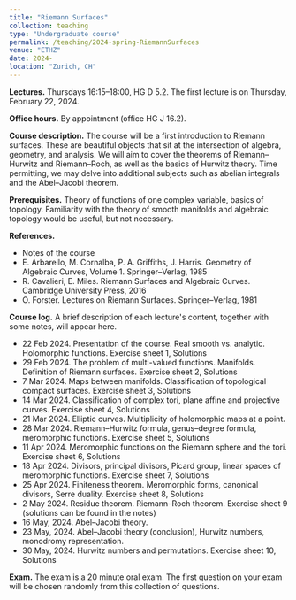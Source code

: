 ```yaml
---
title: "Riemann Surfaces"
collection: teaching
type: "Undergraduate course"
permalink: /teaching/2024-spring-RiemannSurfaces
venue: "ETHZ"
date: 2024-
location: "Zurich, CH"
---
```


**Lectures.** Thursdays 16:15–18:00, HG D 5.2. The first lecture is on Thursday, February 22, 2024.

**Office hours.** By appointment (office HG J 16.2).

**Course description.** The course will be a first introduction to Riemann surfaces. These are beautiful objects that sit at the intersection of algebra, geometry, and analysis. We will aim to cover the theorems of Riemann–Hurwitz and Riemann–Roch, as well as the basics of Hurwitz theory. Time permitting, we may delve into additional subjects such as abelian integrals and the Abel–Jacobi theorem. 

**Prerequisites.** Theory of functions of one complex variable, basics of topology. Familiarity with the theory of smooth manifolds and algebraic topology would be useful, but not necessary. 

**References.**

* Notes of the course
* E. Arbarello, M. Cornalba, P. A. Griffiths, J. Harris. Geometry of Algebraic Curves, Volume 1. Springer–Verlag, 1985
* R. Cavalieri, E. Miles. Riemann Surfaces and Algebraic Curves. Cambridge University Press, 2016
* O. Forster. Lectures on Riemann Surfaces. Springer–Verlag, 1981

**Course log.** A brief description of each lecture's content, together with some notes, will appear here.

* 22 Feb 2024. Presentation of the course. Real smooth vs. analytic. Holomorphic functions. Exercise sheet 1, Solutions
* 29 Feb 2024. The problem of multi-valued functions. Manifolds. Definition of Riemann surfaces. Exercise sheet 2, Solutions
* 7 Mar 2024. Maps between manifolds. Classification of topological compact surfaces. Exercise sheet 3, Solutions
* 14 Mar 2024. Classification of complex tori, plane affine and projective curves. Exercise sheet 4, Solutions
* 21 Mar 2024. Elliptic curves. Multiplicity of holomorphic maps at a point.
* 28 Mar 2024. Riemann–Hurwitz formula, genus–degree formula, meromorphic functions. Exercise sheet 5, Solutions
* 11 Apr 2024. Meromorphic functions on the Riemann sphere and the tori. Exercise sheet 6, Solutions
* 18 Apr 2024. Divisors, principal divisors, Picard group, linear spaces of meromorphic functions. Exercise sheet 7, Solutions
* 25 Apr 2024. Finiteness theorem. Meromorphic forms, canonical divisors, Serre duality. Exercise sheet 8, Solutions
* 2 May 2024. Residue theorem. Riemann–Roch theorem. Exercise sheet 9 (solutions can be found in the notes)
* 16 May, 2024. Abel–Jacobi theory.
* 23 May, 2024. Abel–Jacobi theory (conclusion), Hurwitz numbers, monodromy representation.
* 30 May, 2024. Hurwitz numbers and permutations. Exercise sheet 10, Solutions

**Exam.** The exam is a 20 minute oral exam. The first question on your exam will be chosen randomly from this collection of questions.